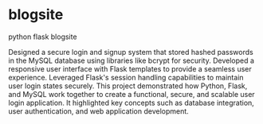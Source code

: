 # blogsite
python flask blogsite

Designed a secure login and signup system that stored hashed passwords in the MySQL database using libraries like bcrypt for security.
Developed a responsive user interface with Flask templates to provide a seamless user experience.
Leveraged Flask's session handling capabilities to maintain user login states securely.
This project demonstrated how Python, Flask, and MySQL work together to create a functional, secure, and scalable user login application.
It highlighted key concepts such as database integration, user authentication, and web application development.

